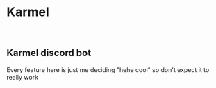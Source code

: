 # Karmel
<br>
<h2>Karmel discord bot</h2>

Every feature here is just me deciding "hehe cool" so don't expect it to really work
